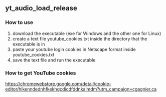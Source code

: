 ## yt_audio_load_release

### How to use
1. download the executable (exe for Windows and the other one for Linux)
2. create a text file youtube_cookies.txt inside the directory that the executable is in
3. paste your youtube login cookies in Netscape format inside youtube_cookies.txt
4. save the text file and run the executable

### How to get YouTube cookies
https://chromewebstore.google.com/detail/cookie-editor/hlkenndednhfkekhgcdicdfddnkalmdm?utm_campaign=cgagnier.ca